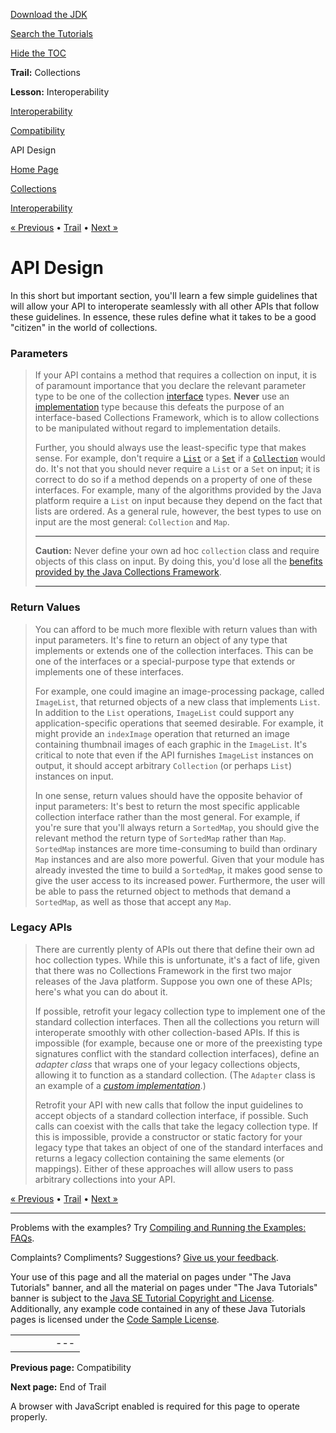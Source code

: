 [Download
the JDK](http://java.sun.com/javase/6/download.jsp)
  
[Search the
Tutorials](../../search.html)
  
[Hide the TOC](javascript:toggleLeft())

**Trail:** Collections
  
**Lesson:** Interoperability

[Interoperability](index.html)

[Compatibility](compatibility.html)

API Design

[Home Page](../../index.html)
>
[Collections](../index.html)
>
[Interoperability](index.html)

[« Previous](compatibility.html) • [Trail](../TOC.html) • [Next »](../end.html)

# API Design

In this short but important section, you'll learn a few simple
guidelines that will allow your API to interoperate seamlessly
with all other APIs that follow these guidelines. In essence,
these rules define what it takes to be a good "citizen" in the world
of collections.

### Parameters

> If your API contains a method that requires a collection on input,
> it is of paramount importance that you declare the relevant parameter
> type to be one of the collection
> [interface](../interfaces/index.html) types. **Never** use an
> [implementation](../implementations/index.html) type because this defeats the purpose of an interface-based
> Collections Framework, which is to allow collections to be
> manipulated without regard to implementation details.
>
> Further, you should always use the least-specific type that makes sense.
> For example, don't require a
> [`List`](../interfaces/list.html) or a
> [`Set`](../interfaces/set.html) if a
> [`Collection`](../interfaces/collection.html) would do. It's not that you should never require a `List`
> or a `Set` on input; it is correct to do so if a method
> depends on a property of one of these interfaces. For example,
> many of the algorithms provided by the Java platform require a
> `List` on input because they depend on the fact that lists
> are ordered. As a general rule, however, the best types to use on
> input are the most general: `Collection` and `Map`.
>
> ---
>
> **Caution:** Never define your own ad hoc `collection` class and require objects
> of this class on input. By doing this, you'd lose all the
> [benefits provided by the Java Collections Framework](../intro/index.html).
>
> ---

### Return Values

> You can afford to be much more flexible with return values than with
> input parameters. It's fine to return an object of any type that
> implements or extends one of the collection interfaces. This can be
> one of the interfaces or a special-purpose type that extends or
> implements one of these interfaces.
>
> For example, one could imagine an image-processing package, called `ImageList`, that returned objects of a new class that implements `List`. In addition to the `List` operations,
> `ImageList` could support any application-specific operations
> that seemed desirable. For example, it might provide an
> `indexImage` operation that returned an image containing thumbnail
> images of each graphic in the `ImageList`. It's critical to
> note that even if the API furnishes `ImageList` instances
> on output, it should accept arbitrary `Collection` (or
> perhaps `List`) instances on input.
>
> In one sense, return values should have the opposite behavior of
> input parameters: It's best to return the most specific applicable
> collection interface rather than the most general. For example,
> if you're sure that you'll always return a `SortedMap`,
> you should give the relevant method the return type of
> `SortedMap` rather than `Map`. `SortedMap`
> instances are more time-consuming to build than ordinary
> `Map` instances and are also more powerful. Given that your
> module has already invested the time to build a `SortedMap`,
> it makes good sense to give the user access to its increased power.
> Furthermore, the user will be able to pass the returned object to methods
> that demand a `SortedMap`, as well as those that accept any `Map`.

### Legacy APIs

> There are currently plenty of APIs out there that define their own
> ad hoc collection types. While this is unfortunate, it's a fact of life,
> given that there was no Collections Framework in the first two major
> releases of the Java platform. Suppose you own one of these APIs;
> here's what you can do about it.
>
> If possible, retrofit your legacy collection type to implement one
> of the standard collection interfaces. Then all the collections you return will interoperate smoothly with other collection-based
> APIs. If this is impossible (for example, because one or more of the
> preexisting type signatures conflict with the standard collection
> interfaces), define an *adapter class* that wraps one of your
> legacy collections objects, allowing it to function as a standard
> collection. (The `Adapter` class is an example of a
> [*custom implementation*](../custom-implementations/index.html).)
>
> Retrofit your API with new calls that follow the input guidelines
> to accept objects of a standard collection interface, if possible.
> Such calls can coexist with the calls that take the legacy collection type.
> If this is impossible, provide a constructor or static factory for
> your legacy type that takes an object of one of the standard interfaces
> and returns a legacy collection containing the same elements
> (or mappings). Either of these approaches will allow users to pass
> arbitrary collections into your API.

[« Previous](compatibility.html)
•
[Trail](../TOC.html)
•
[Next »](../end.html)

---

Problems with the examples? Try [Compiling and Running
the Examples: FAQs](../../information/run-examples.html).
  
Complaints? Compliments? Suggestions? [Give
us your feedback](http://download.oracle.com/javase/feedback.html).

Your use of this page and all the material on pages under "The Java Tutorials" banner,
and all the material on pages under "The Java Tutorials" banner is subject to the [Java SE Tutorial Copyright
and License](../../information/license.html).
Additionally, any example code contained in any of these Java
Tutorials pages is licensed under the
[Code
Sample License](http://developers.sun.com/license/berkeley_license.html).

|  |  |  |  |  |
| --- | --- | --- | --- | --- |
| |  |  | | --- | --- | | duke image | Oracle logo | | [About Oracle](http://www.oracle.com/us/corporate/index.html) | [Oracle Technology Network](http://www.oracle.com/technology/index.html) | [Terms of Service](https://www.samplecode.oracle.com/servlets/CompulsoryClickThrough?type=TermsOfService) | Copyright © 1995, 2011 Oracle and/or its affiliates. All rights reserved. |

**Previous page:** Compatibility
  
**Next page:** End of Trail




A browser with JavaScript enabled is required for this page to operate properly.